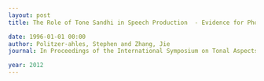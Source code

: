 ```yaml
---
layout: post
title: The Role of Tone Sandhi in Speech Production  - Evidence for Phonological Parsing

date: 1996-01-01 00:00
author: Politzer-ahles, Stephen and Zhang, Jie
journal: In Proceedings of the International Symposium on Tonal Aspects of Languages

year: 2012
---
```



